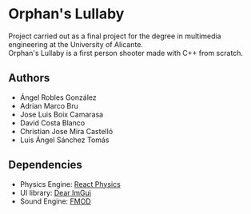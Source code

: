 # Orphan's Lullaby
Project carried out as a final project for the degree in multimedia engineering at the University of Alicante.<br>
Orphan's Lullaby is a first person shooter made with C++ from scratch. <br>

## Authors
- Ángel Robles González 
- Adrian Marco Bru
- Jose Luis Boix Camarasa
- David Costa Blanco
- Christian Jose Mira Castelló
- Luis Ángel Sánchez Tomás

## Dependencies
- Physics Engine: [React Physics](https://www.reactphysics3d.com/)
- UI library: [Dear ImGui](https://github.com/ocornut/imgui)
- Sound Engine: [FMOD](https://www.fmod.com/)